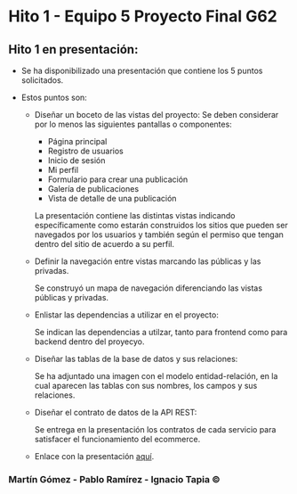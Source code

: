 # Hito 1 - Equipo 5 Proyecto Final G62

## Hito 1 en presentación:
- Se ha disponibilizado una presentación que contiene los 5 puntos solicitados.

- Estos puntos son:

    - Diseñar un boceto de las vistas del proyecto:
    Se deben considerar por lo menos las siguientes pantallas o componentes:
    
        - Página principal
        - Registro de usuarios
        - Inicio de sesión
        - Mi perfil
        - Formulario para crear una publicación
        - Galería de publicaciones
        - Vista de detalle de una publicación

        La presentación contiene las distintas vistas indicando específicamente como estarán construidos los sitios que pueden ser navegados por los usuarios y también según el permiso que tengan dentro del sitio de acuerdo a su perfil.

    - Definir la navegación entre vistas marcando las públicas y las privadas.

        Se construyó un mapa de navegación diferenciando las vistas públicas y privadas.

    - Enlistar las dependencias a utilizar en el proyecto:

        Se indican las dependencias a utilzar, tanto para frontend como para backend dentro del proyecyo.

    - Diseñar las tablas de la base de datos y sus relaciones:

        Se ha adjuntado una imagen con el modelo entidad-relación, en la cual aparecen las tablas con sus nombres, los campos y sus relaciones.

    - Diseñar el contrato de datos de la API REST:

        Se entrega en la presentación los contratos de cada servicio para satisfacer el funcionamiento del ecommerce.

    - Enlace con la presentación <a href="https://docs.google.com/presentation/d/1aNZfxCpolIx6yvn7_lQFB06teZuFhWFhT1Z94-VxL8k/edit?usp=sharing">aquí</a>.

### Martín Gómez - Pablo Ramírez - Ignacio Tapia &copy;